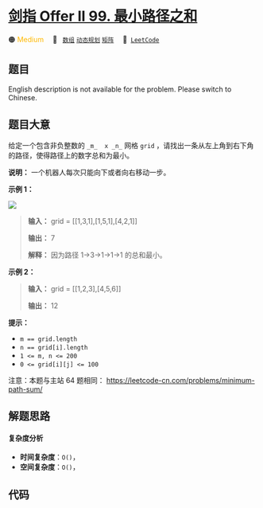 # [剑指 Offer II 99. 最小路径之和](https://leetcode.cn/problems/0i0mDW)

🟠 <font color=#ffb800>Medium</font>&emsp; 🔖&ensp; [`数组`](/leetcode/outline/tag/array.md) [`动态规划`](/leetcode/outline/tag/dynamic-programming.md) [`矩阵`](/leetcode/outline/tag/matrix.md)&emsp; 🔗&ensp;[`LeetCode`](https://leetcode.cn/problems/0i0mDW)


## 题目

English description is not available for the problem. Please switch to
Chinese.


## 题目大意

给定一个包含非负整数的 `_m_  x _n_` 网格 `grid` ，请找出一条从左上角到右下角的路径，使得路径上的数字总和为最小。

**说明：** 一个机器人每次只能向下或者向右移动一步。



**示例 1：**

![](https://assets.leetcode.com/uploads/2020/11/05/minpath.jpg)

> 
> 
> 
> 
> 
> **输入：** grid = [[1,3,1],[1,5,1],[4,2,1]]
> 
> **输出：** 7
> 
> **解释：** 因为路径 1->3->1->1->1 的总和最小。
> 
> 

**示例 2：**

> 
> 
> 
> 
> 
> **输入：** grid = [[1,2,3],[4,5,6]]
> 
> **输出：** 12
> 
> 



**提示：**

  * `m == grid.length`
  * `n == grid[i].length`
  * `1 <= m, n <= 200`
  * `0 <= grid[i][j] <= 100`



注意：本题与主站 64 题相同： <https://leetcode-cn.com/problems/minimum-path-sum/>


## 解题思路

#### 复杂度分析

- **时间复杂度**：`O()`，
- **空间复杂度**：`O()`，

## 代码

```javascript

```
